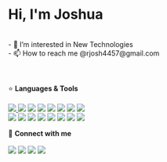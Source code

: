 <h1>Hi, I'm Joshua</h1>
<br />
- 👀 I’m interested in New Technologies<br />
- 📫 How to reach me @rjosh4457@gmail.com<br />


<br /><br />
⭐ **Languages & Tools**
<br /><br />
<a href="https://www.w3schools.com/js/" target="_blank"><img src="https://img.icons8.com/color/48/000000/javascript--v1.png"/>
<a href="https://www.w3schools.com/cs/index.php" target="_blank"><img src="https://img.icons8.com/ios-filled/50/000000/c-sharp-logo.png"/></a>
<a href="https://nodejs.org" target="_blank"><img src="https://img.icons8.com/color/48/000000/nodejs.png"/></a>
<a href="https://reactjs.org/" target="_blank"><img src="https://img.icons8.com/external-tal-revivo-color-tal-revivo/48/000000/external-react-a-javascript-library-for-building-user-interfaces-logo-color-tal-revivo.png"/></a>
<a href="https://code.visualstudio.com/" target="_blank"><img src="https://img.icons8.com/color/48/000000/visual-studio-code-2019.png"/></a>
<a href="https://graphql.org/" target="_blank"><img src="https://img.icons8.com/color/48/000000/graphql.png"/></a>
<a href="https://angular.io" target="_blank"><img src="https://img.icons8.com/color/48/000000/angularjs.png"/></a>
<a href="https://www.typescriptlang.org/" target="_blank"><img src="https://img.icons8.com/color/48/000000/typescript.png"/></a>
<br />
<a href="https://www.apollographql.com/" target="_blank"><img src="https://img.icons8.com/color/48/000000/apollo.png"/></a>
<a href="https://www.w3schools.com/html/default.asp" target="_blank"><img src="https://img.icons8.com/color/48/000000/html-5--v1.png"/></a>
<a href="https://www.php.net/" target="_blank"><img src="https://img.icons8.com/external-those-icons-flat-those-icons/48/000000/external-PHP-programming-and-development-those-icons-flat-those-icons.png"/></a>
<a href="https://www.w3schools.com/css/" target="_blank"><img src="https://img.icons8.com/color/48/000000/css3.png"/></a>
<a href="https://sass-lang.com" target="_blank"><img src="https://img.icons8.com/color/48/000000/sass.png"/></a>
<a href="https://www.mysql.com" target="_blank"><img src="https://img.icons8.com/fluency/48/000000/mysql-logo.png"/></a>
<a href="https://heroku.com" target="_blank"><img src="https://img.icons8.com/color/48/000000/heroku.png"/></a>
<a href="https://www.postgresql.org/" target="_blank"><img src="https://img.icons8.com/color/48/000000/postgreesql.png"/><a/>

🔗 **Connect with me**
<br /><br />
<a href="https://facebook.com/rjosh041" target="_blank"><img src="https://img.icons8.com/fluency/48/000000/facebook-new.png"/></a>
<a href="#" target="_blank"><img src="https://img.icons8.com/fluency/48/000000/twitter.png"/></a>
<a href="#" target="_blank"><img src="https://img.icons8.com/color/48/000000/linkedin-circled--v5.png"/></a>
<img src="https://img.icons8.com/fluency/48/000000/instagram-new.png"/>

